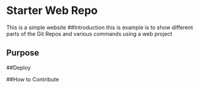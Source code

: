 # Starter Web Repo
This is a simple website
##Introduction
this is example is to show different parts 
of the  Git Repos and various commands
using a web project

## Purpose

##Deploy

##How to Contribute